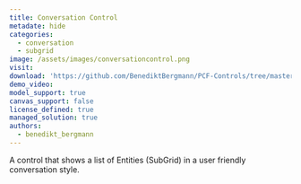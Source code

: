 ```yaml
---
title: Conversation Control
metadate: hide
categories:
  - conversation
  - subgrid
image: /assets/images/conversationcontrol.png
visit: 
download: 'https://github.com/BenediktBergmann/PCF-Controls/tree/master/ConversationControl'
demo_video: 
model_support: true
canvas_support: false
license_defined: true
managed_solution: true
authors:
  - benedikt_bergmann
---
```

A control that shows a list of Entities (SubGrid) in a user friendly conversation style.

